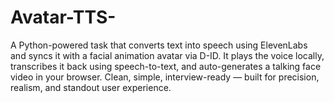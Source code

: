 # Avatar-TTS-
A Python-powered task that converts text into speech using ElevenLabs and syncs it with a facial animation avatar via D-ID. It plays the voice locally, transcribes it back using speech-to-text, and auto-generates a talking face video in your browser. Clean, simple, interview-ready — built for precision, realism, and standout user experience.
